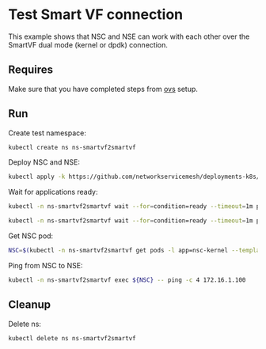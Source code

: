 # Test Smart VF connection

This example shows that NSC and NSE can work with each other over the SmartVF dual mode (kernel or dpdk) connection.

## Requires

Make sure that you have completed steps from [ovs](../../ovs) setup.

## Run

Create test namespace:
```bash
kubectl create ns ns-smartvf2smartvf
```

Deploy NSC and NSE:
```bash
kubectl apply -k https://github.com/networkservicemesh/deployments-k8s/examples/use-cases/SmartVF2SmartVF?ref=775179868ffb04c54f356e0049d166c32c57f4b8
```

Wait for applications ready:
```bash
kubectl -n ns-smartvf2smartvf wait --for=condition=ready --timeout=1m pod -l app=nsc-kernel
```
```bash
kubectl -n ns-smartvf2smartvf wait --for=condition=ready --timeout=1m pod -l app=nse-kernel
```

Get NSC pod:
```bash
NSC=$(kubectl -n ns-smartvf2smartvf get pods -l app=nsc-kernel --template '{{range .items}}{{.metadata.name}}{{"\n"}}{{end}}')
```

Ping from NSC to NSE:
```bash
kubectl -n ns-smartvf2smartvf exec ${NSC} -- ping -c 4 172.16.1.100
```

## Cleanup

Delete ns:
```bash
kubectl delete ns ns-smartvf2smartvf
```

